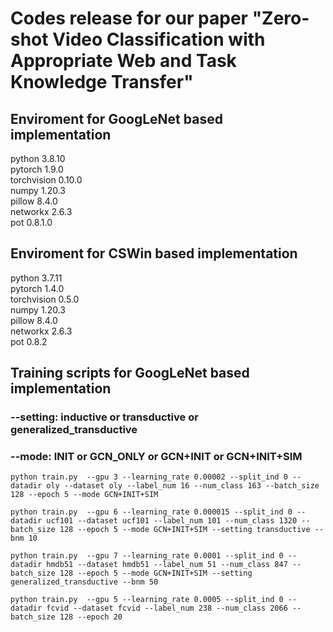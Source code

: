 # Codes release for our paper "Zero-shot Video Classification with Appropriate Web and Task Knowledge Transfer"


## Enviroment for GoogLeNet based implementation
python 3.8.10<br />
pytorch 1.9.0<br />
torchvision 0.10.0<br />
numpy 1.20.3<br />
pillow 8.4.0<br />
networkx 2.6.3<br />
pot 0.8.1.0<br />

## Enviroment for CSWin based implementation
python 3.7.11<br />
pytorch 1.4.0<br />
torchvision 0.5.0<br />
numpy 1.20.3<br />
pillow 8.4.0<br />
networkx 2.6.3<br />
pot 0.8.2<br />



## Training scripts for GoogLeNet based implementation
### --setting: inductive or transductive or generalized_transductive
### --mode: INIT or GCN_ONLY or GCN+INIT or GCN+INIT+SIM
```
python train.py  --gpu 3 --learning_rate 0.00002 --split_ind 0 --datadir oly --dataset oly --label_num 16 --num_class 163 --batch_size 128 --epoch 5 --mode GCN+INIT+SIM
```
```
python train.py  --gpu 6 --learning_rate 0.000015 --split_ind 0 --datadir ucf101 --dataset ucf101 --label_num 101 --num_class 1320 --batch_size 128 --epoch 5 --mode GCN+INIT+SIM --setting transductive --bnm 10
```
```
python train.py  --gpu 7 --learning_rate 0.0001 --split_ind 0 --datadir hmdb51 --dataset hmdb51 --label_num 51 --num_class 847 --batch_size 128 --epoch 5 --mode GCN+INIT+SIM --setting generalized_transductive --bnm 50
```
```
python train.py  --gpu 5 --learning_rate 0.0005 --split_ind 0 --datadir fcvid --dataset fcvid --label_num 238 --num_class 2066 --batch_size 128 --epoch 20
```
